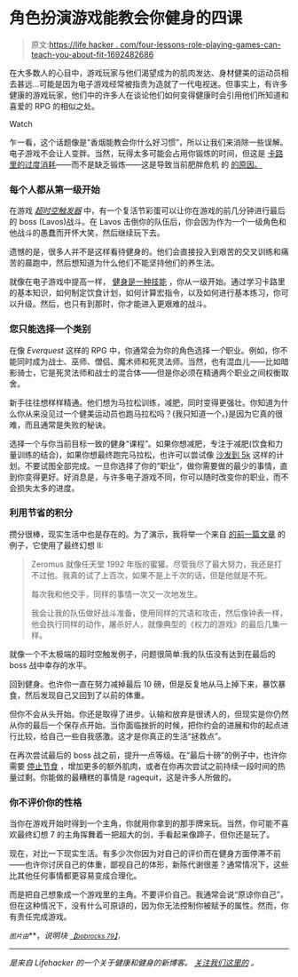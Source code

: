 # 角色扮演游戏能教会你健身的四课

> 原文:[https://life hacker . com/four-lessons-role-playing-games-can-teach-you-about-fit-1692482686](https://lifehacker.com/four-lessons-role-playing-games-can-teach-you-about-fit-1692482686)

在大多数人的心目中，游戏玩家与他们渴望成为的肌肉发达、身材健美的运动员相去甚远...可能是因为电子游戏经常被指责为造就了一代电视迷。但事实上，有许多健康的游戏玩家，他们中的许多人在谈论他们如何变得健康时会引用他们所知道和喜爱的 RPG 的相似之处。

Watch

乍一看，这个话题像是“香烟能教会你什么好习惯”，所以让我们来消除一些误解。电子游戏不会让人变胖。当然，玩得太多可能会占用你锻炼的时间，但这是 [卡路里的过度消耗](http://www.nytimes.com/2012/08/26/opinion/sunday/debunking-the-hunter-gatherer-workout.html?_r=0)——而不是缺乏锻炼——这是导致当前肥胖危机 的 [的原因。](http://www.nytimes.com/2012/08/26/opinion/sunday/debunking-the-hunter-gatherer-workout.html)

### 每个人都从第一级开始

在游戏 [*超时空触发器*](http://en.wikipedia.org/wiki/Chrono_Trigger) 中，有一个复活节彩蛋可以让你在游戏的前几分钟进行最后的 boss (Lavos)战斗。在 Lavos 击倒你的队伍后，你会因为作为一个一级角色和他战斗的愚蠢而开怀大笑，然后继续玩下去。

遗憾的是，很多人并不是这样看待健身的。他们会直接投入到艰苦的交叉训练和痛苦的晨跑中，然后想知道为什么他们不能坚持他们的养生法。

就像在电子游戏中提高一样， [健身是一种技能](https://lifehacker.com/fitness-is-a-skill-not-a-talent-heres-how-to-develop-1651281013) ，你从一级开始。通过学习卡路里的基本知识，如何制定饮食计划，如何计算宏指令，以及如何进行基本练习，你可以升级。然后，也只有到那时，你才能进入更艰难的战斗。

### 您只能选择一个类别

在像 *Everquest* 这样的 RPG 中，你通常会为你的角色选择*一个*职业。例如，你不能同时成为战士、巫师、僧侣、魔术师和死灵法师。当然，也有混血儿——比如暗影骑士，它是死灵法师和战士的混合体——但是你必须在精通两个职业之间权衡取舍。

新手往往想样样精通。他们想为马拉松训练，减肥，同时变得更强壮。你知道为什么你从来没见过一个健美运动员也跑马拉松吗？(我只知道一个。)是因为它真的很难，而且通常是失败的秘诀。

选择一个与你当前目标一致的健身“课程”。如果你想减肥，专注于减肥(饮食和力量训练的结合)，如果你想最终跑完马拉松，也许可以尝试像 [沙发到 5k](http://c25kfree.com/) 这样的计划。不要试图全部完成。一旦你选择了你的“职业”，做你需要做的最少的事情，直到你变得更好。好消息是，与许多电子游戏不同，你可以随时改变你的职业，而不会损失太多的进度。

### 利用节省的积分

攒分很棒，现实生活中也是存在的。为了演示，我将举一个来自 [的前一篇文章](http://blog.getsimplifit.com/fitness-roi-part-1-videogames-can-teach-us-fitnesss-powerful-concept/) 的例子，它使用了最终幻想 II:

> Zeromus 就像任天堂 1992 年版的蜜獾。尽管我尽了最大努力，我还是打不过他。我真的试了上百次，如果不是上千次的话，但是他就是不死。
> 
> 每次我和他交手，同样的事情一次又一次地发生。
> 
> 我会让我的队伍做好战斗准备，使用同样的咒语和攻击，然后像钟表一样，他会执行同样的动作，屠杀好人，就像典型的《权力的游戏》的最后几集一样。

就像一个不太极端的超时空触发例子，问题很简单:我的队伍没有达到在最后的 boss 战中幸存的水平。

回到健身。也许你一直在努力减掉最后 10 磅，但是反复地从马上掉下来，暴饮暴食，然后发现自己又回到了以前的体重。

但你不会从头开始。你还是取得了进步。认输和放弃是很诱人的，但现实是你仍然从你的最后一个保存点开始。当你面临挫折的时候，把你约会的进展和你的起点进行比较，给自己一些自我感激。这才是你真正的生活“拯救点”。

在再次尝试最后的 boss 战之前，提升一点等级。在“最后十磅”的例子中，也许你需要 [停止节食](http://www.bodyrecomposition.com/fat-loss/the-full-diet-break.html/) ，增加更多的额外肌肉，或者在你再次尝试之前持续一段时间的热量过剩。你能做的最糟糕的事情是 ragequit，这是许多人所做的。

### 你不评价你的性格

当你在游戏开始时得到一个主角，你就用你拿到的那手牌来玩。当然，你可能不喜欢最终幻想 7 的主角挥舞着一把超大的剑，手看起来像蹄子，但你还是玩了。

现在，对比一下现实生活。有多少次你因为对自己的评价而在健身方面停滞不前——也许你讨厌自己的体重，鄙视自己的体形，新陈代谢很差？通常情况下，这些比其他任何事情都更容易变成合理化。

而是把自己想象成一个游戏里的主角。不要评价自己。我通常会说“原谅你自己”，但在这种情况下，没有什么可原谅的，因为你无法控制你被赋予的属性。然而，你有责任完成游戏。

<small>*图片由*</small><small></small>**，*说明块 [<small>*【bobrocks 79】*</small>](https://www.flickr.com/photos/bobrocks79/)<small>*，*</small>*

* * *

*[](http://vitals.lifehacker.com/)**是来自 Lifehacker 的一个关于健康和健身的新博客。* [*关注我们这里的*](https://twitter.com/VitalsLH) *。***